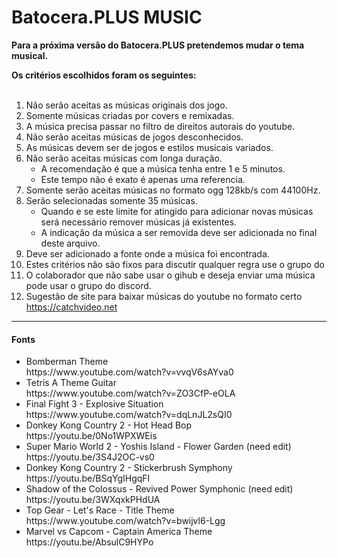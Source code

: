 # Batocera.PLUS MUSIC

<p><b>Para a próxima versão do Batocera.PLUS pretendemos mudar o tema musical.</b></p>
<b>Os critérios escolhidos foram os seguintes:</b><br><br>

<ol>
  <li>Não serão aceitas as músicas originais dos jogo.</li>
  <li>Somente músicas criadas por covers e remixadas.</li>
  <li>A música precisa passar no filtro de direitos autorais do youtube.</li>
  <li>Não serão aceitas músicas de jogos desconhecidos.</li>
  <li>As músicas devem ser de jogos e estilos musicais variados.</li>
  <li>Não serão aceitas músicas com longa duração.
    <ul>
      <li>A recomendação é que a música tenha entre 1 e 5 minutos.</li>
      <li>Este tempo não é exato é apenas uma referencia.</li>
    </ul>
  </li>
  <li>Somente serão aceitas músicas no formato ogg 128kb/s com 44100Hz.</li>
  <li>Serão selecionadas somente 35 músicas.
    <ul>
      <li>Quando e se este limite for atingido para adicionar novas músicas será necessário remover músicas já existentes.</li>
      <li>A indicação da música a ser removida deve ser adicionada no final deste arquivo.</li>
    </ul>
  </li>
  <li>Deve ser adicionado a fonte onde a música foi encontrada.</li>
  <li>Estes critérios não são fixos para discutir qualquer regra use o grupo do <a href="https://discord.gg/ktyGckZ>DISCORD"></a></li>
  <li>O colaborador que não sabe usar o gihub e deseja enviar uma música pode usar o grupo do discord.</li>
  <li>Sugestão de site para baixar músicas do youtube no formato certo <a href="https://catchvideo.net/convert-youtube-to-ogg">https://catchvideo.net</a></li>
</ol>

<hr>

<h4>Fonts</h4>

<ul>
  <li>
    Bomberman Theme<br>
    https://www.youtube.com/watch?v=vvqV6sAYva0
  </li>
  <li>
    Tetris A Theme Guitar<br>
    https://www.youtube.com/watch?v=ZO3CfP-eOLA
  </li>
  <li>
    Final Fight 3 - Explosive Situation<br>
    https://www.youtube.com/watch?v=dqLnJL2sQI0
  </li>
  <li>
    Donkey Kong Country 2 - Hot Head Bop<br>
    https://youtu.be/0No1WPXWEis
  </li>
  <li>
    Super Mario World 2 - Yoshis Island - Flower Garden (need edit)<br>
    https://youtu.be/3S4J2OC-vs0
  </li>
  <li>
    Donkey Kong Country 2 - Stickerbrush Symphony<br>
    https://youtu.be/BSqYgIHgqFI
  </li>
  <li>
    Shadow of the Colossus - Revived Power Symphonic (need edit)<br>
    https://youtu.be/3WXqxkPHdUA
  </li>
  <li>
    Top Gear - Let's Race - Title Theme<br>
    https://www.youtube.com/watch?v=bwijvl6-Lgg
  </li>
  <li>
    Marvel vs Capcom - Captain America Theme<br>
    https://youtu.be/AbsulC9HYPo
  </li>
</ul>
